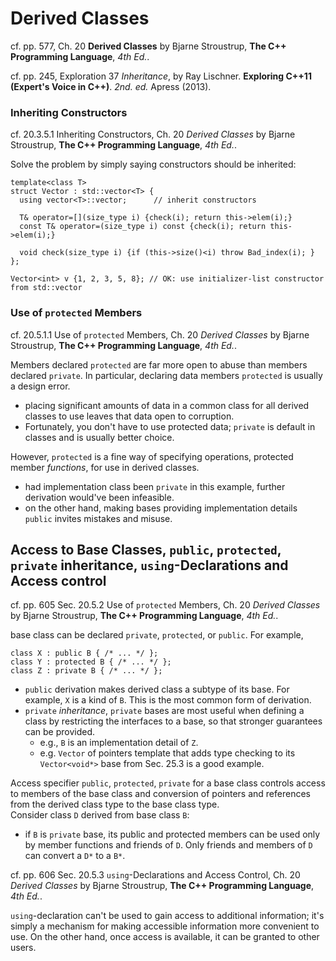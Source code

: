 # Derived Classes

cf. pp. 577, Ch. 20 **Derived Classes** by Bjarne Stroustrup, **The C++ Programming Language**, *4th Ed.*. 

cf. pp. 245, Exploration 37 *Inheritance*, by Ray Lischner. **Exploring C++11 (Expert's Voice in C++)**.  *2nd. ed.* Apress (2013).    

### Inheriting Constructors 

cf. 20.3.5.1 Inheriting Constructors, Ch. 20 *Derived Classes* by Bjarne Stroustrup, **The C++ Programming Language**, *4th Ed.*.  

Solve the problem by simply saying constructors should be inherited: 
```  
template<class T>
struct Vector : std::vector<T> {
  using vector<T>::vector;		// inherit constructors

  T& operator=[](size_type i) {check(i); return this->elem(i);}
  const T& operator=(size_type i) const {check(i); return this->elem(i);}

  void check(size_type i) {if (this->size()<i) throw Bad_index(i); }
};

Vector<int> v {1, 2, 3, 5, 8}; // OK: use initializer-list constructor from std::vector
```

### Use of `protected` Members

cf. 20.5.1.1 Use of `protected` Members, Ch. 20 *Derived Classes* by Bjarne Stroustrup, **The C++ Programming Language**, *4th Ed.*.  

Members declared `protected` are far more open to abuse than members declared `private`.  In particular, declaring data members `protected` is usually a design error.   
- placing significant amounts of data in a common class for all derived classes to use leaves that data open to corruption.  
- Fortunately, you don't have to use protected data; `private` is default in classes and is usually better choice. 

However,
`protected` is a fine way of specifying operations, protected member *functions*, for use in derived classes. 
- had implementation class been `private` in this example, further derivation would've been infeasible. 
- on the other hand, making bases providing implementation details `public` invites mistakes and misuse.  

## Access to Base Classes, `public`, `protected`, `private` inheritance, `using`-Declarations and Access control 

cf. pp. 605 Sec. 20.5.2 Use of `protected` Members, Ch. 20 *Derived Classes* by Bjarne Stroustrup, **The C++ Programming Language**, *4th Ed.*.  

base class can be declared `private`, `protected`, or `public`.  For example,  
```
class X : public B { /* ... */ };
class Y : protected B { /* ... */ };
class Z : private B { /* ... */ };
```
* `public` derivation makes derived class a subtype of its base. For example, `X` is a kind of `B`.  This is the most common form of derivation.  
* `private` *inheritance*, `private` bases are most useful when defining a class by restricting the interfaces to a base, so that stronger guarantees can be provided.  
  - e.g., `B` is an implementation detail of `Z`.  
  - e.g. `Vector` of pointers template that adds type checking to its `Vector<void*>` base from Sec. 25.3 is a good example.  

Access specifier `public`, `protected`, `private` for a base class controls access to members of the base class and conversion of pointers and references from the derived class type to the base class type.  
Consider class `D` derived from base class `B`:  
* if `B` is `private` base, its public and protected members can be used only by member functions and friends of `D`.  Only friends and members of `D` can convert a `D*` to a `B*`.  

cf. pp. 606 Sec. 20.5.3 `using`-Declarations and Access Control, Ch. 20 *Derived Classes* by Bjarne Stroustrup, **The C++ Programming Language**, *4th Ed.*.  

`using`-declaration can't be used to gain access to additional information; it's simply a mechanism for making accessible information more convenient to use.  On the other hand, once access is available, it can be granted to other users.  


